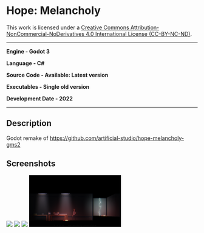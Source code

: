 # Hope: Melancholy

This work is licensed under a <a rel="license" href="http://creativecommons.org/licenses/by-nc-nd/4.0/">Creative Commons Attribution-NonCommercial-NoDerivatives 4.0 International License (CC-BY-NC-ND)</a>.
________________

**Engine - Godot 3**

**Language - C#**

**Source Code - Available: Latest version**

**Executables - Single old version**

**Development Date - 2022**

________________

## Description
Godot remake of https://github.com/artificial-studio/hope-melancholy-gms2

## Screenshots
<img src="readme/gif_new_gd_shooting.gif" width="48%"> <img src="readme/inv_finale.gif" width="48%">
<img src="readme/new dialogs.gif" width="48%"> <img src="readme/sfx.png" width="48%">


